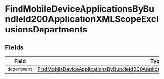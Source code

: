 # FindMobileDeviceApplicationsByBundleId200ApplicationXMLScopeExclusionsDepartments


## Fields

| Field                                                                                                                                                                                                                 | Type                                                                                                                                                                                                                  | Required                                                                                                                                                                                                              | Description                                                                                                                                                                                                           |
| --------------------------------------------------------------------------------------------------------------------------------------------------------------------------------------------------------------------- | --------------------------------------------------------------------------------------------------------------------------------------------------------------------------------------------------------------------- | --------------------------------------------------------------------------------------------------------------------------------------------------------------------------------------------------------------------- | --------------------------------------------------------------------------------------------------------------------------------------------------------------------------------------------------------------------- |
| `department`                                                                                                                                                                                                          | [FindMobileDeviceApplicationsByBundleId200ApplicationXMLScopeExclusionsDepartmentsDepartment](../../models/operations/findmobiledeviceapplicationsbybundleid200applicationxmlscopeexclusionsdepartmentsdepartment.md) | :heavy_minus_sign:                                                                                                                                                                                                    | N/A                                                                                                                                                                                                                   |